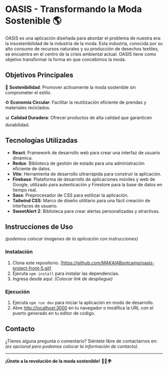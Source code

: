 # OASIS - Transformando la Moda Sostenible :earth_americas:

OASIS es una aplicación diseñada para abordar el problema de nuestra era: la insostenibilidad de la industria de la moda. Esta industria, conocida por su alto consumo de recursos naturales y su producción de desechos textiles, se encuentra en el centro de la crisis ambiental actual. OASIS tiene como objetivo transformar la forma en que concebimos la moda.

## Objetivos Principales

:seedling: **Sostenibilidad**: Promover activamente la moda sostenible sin comprometer el estilo.

:recycle: **Economía Circular**: Facilitar la reutilización eficiente de prendas y materiales reciclados.

:bar_chart: **Calidad Duradera**: Ofrecer productos de alta calidad que garanticen durabilidad.

## Tecnologías Utilizadas

- **React**: Framework de desarrollo web para crear una interfaz de usuario dinámica.
- **Redux**: Biblioteca de gestión de estado para una administración eficiente de datos.
- **Vite**: Herramienta de desarrollo ultrarrápida para construir la aplicación.
- **Firebase**: Plataforma de desarrollo de aplicaciones móviles y web de Google, utilizado para autenticación y Firestore para la base de datos en tiempo real.
- **Sass**: Preprocesador de CSS para estilizar la aplicación.
- **Tailwind CSS**: Marco de diseño utilitario para una fácil creación de interfaces de usuario.
- **SweetAlert 2**: Biblioteca para crear alertas personalizadas y atractivas.

## Instrucciones de Uso

*(podemos colocar imagenes de la aplicación con instrucciones)*

### Instalación

1. Clona este repositorio. [https://github.com/MAKAIABootcamp/oasis-project-front-5.git]
2. Ejecuta `npm install` para instalar las dependencias.
3. Ingresa desde aquí: *(Colocar link de despliegue)*

### Ejecución

1. Ejecuta `npm run dev` para iniciar la aplicación en modo de desarrollo.
2. Abre [http://localhost:3000](http://localhost:3000) en tu navegador o modifica la URL con el puerto generado en tu editor de codigo.

## Contacto

¿Tienes alguna pregunta o comentario? Siéntete libre de contactarnos en: *(es opcional pero podemos colocar la información de contacto)*.

---

**¡Únete a la revolución de la moda sostenible!** 🌱👚🌍
